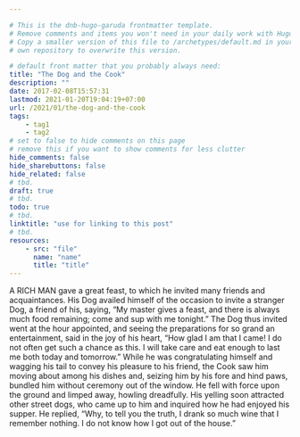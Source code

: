 ```yaml
---

# This is the dnb-hugo-garuda frontmatter template. 
# Remove comments and items you won't need in your daily work with Hugo.
# Copy a smaller version of this file to /archetypes/default.md in your
# own repository to overwrite this version.

# default front matter that you probably always need:
title: "The Dog and the Cook"
description: ""
date: 2017-02-08T15:57:31
lastmod: 2021-01-20T19:04:19+07:00
url: /2021/01/the-dog-and-the-cook
tags:
    - tag1
    - tag2
# set to false to hide comments on this page
# remove this if you want to show comments for less clutter
hide_comments: false
hide_sharebuttons: false
hide_related: false
# tbd.
draft: true
# tbd.
todo: true
# tbd.
linktitle: "use for linking to this post"
# tbd.
resources:
    - src: "file"
      name: "name"
      title: "title"
---
```

A RICH MAN gave a great feast, to which he invited many friends and acquaintances. His Dog availed himself of the occasion to invite a stranger Dog, a friend of his, saying, “My master gives a feast, and there is always much food remaining; come and sup with me tonight.” The Dog thus invited went at the hour appointed, and seeing the preparations for so grand an entertainment, said in the joy of his heart, “How glad I am that I came! I do not often get such a chance as this. I will take care and eat enough to last me both today and tomorrow.” While he was congratulating himself and wagging his tail to convey his pleasure to his friend, the Cook saw him moving about among his dishes and, seizing him by his fore and hind paws, bundled him without ceremony out of the window. He fell with force upon the ground and limped away, howling dreadfully. His yelling soon attracted other street dogs, who came up to him and inquired how he had enjoyed his supper. He replied, “Why, to tell you the truth, I drank so much wine that I remember nothing. I do not know how I got out of the house.”
